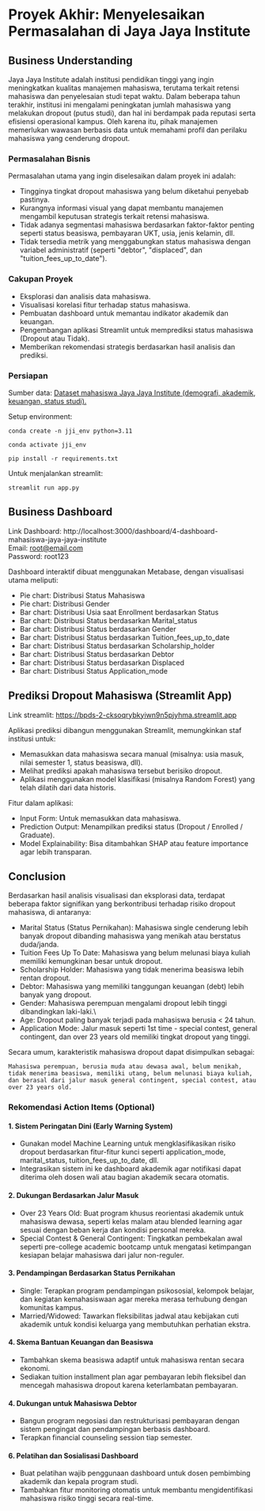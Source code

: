 # Proyek Akhir: Menyelesaikan Permasalahan di Jaya Jaya Institute

## Business Understanding

Jaya Jaya Institute adalah institusi pendidikan tinggi yang ingin meningkatkan kualitas manajemen mahasiswa, terutama terkait retensi mahasiswa dan penyelesaian studi tepat waktu. Dalam beberapa tahun terakhir, institusi ini mengalami peningkatan jumlah mahasiswa yang melakukan dropout (putus studi), dan hal ini berdampak pada reputasi serta efisiensi operasional kampus. Oleh karena itu, pihak manajemen memerlukan wawasan berbasis data untuk memahami profil dan perilaku mahasiswa yang cenderung dropout.

### Permasalahan Bisnis

Permasalahan utama yang ingin diselesaikan dalam proyek ini adalah:

- Tingginya tingkat dropout mahasiswa yang belum diketahui penyebab pastinya.
- Kurangnya informasi visual yang dapat membantu manajemen mengambil keputusan strategis terkait retensi mahasiswa.
- Tidak adanya segmentasi mahasiswa berdasarkan faktor-faktor penting seperti status beasiswa, pembayaran UKT, usia, jenis kelamin, dll.
- Tidak tersedia metrik yang menggabungkan status mahasiswa dengan variabel administratif (seperti "debtor", "displaced", dan "tuition_fees_up_to_date").

### Cakupan Proyek

- Eksplorasi dan analisis data mahasiswa.
- Visualisasi korelasi fitur terhadap status mahasiswa.
- Pembuatan dashboard untuk memantau indikator akademik dan keuangan.
- Pengembangan aplikasi Streamlit untuk memprediksi status mahasiswa (Dropout atau Tidak).
- Memberikan rekomendasi strategis berdasarkan hasil analisis dan prediksi.

### Persiapan

Sumber data: [Dataset mahasiswa Jaya Jaya Institute (demografi, akademik, keuangan, status studi).](https://github.com/dicodingacademy/dicoding_dataset/blob/main/students_performance/data.csv) 

Setup environment:

```text
conda create -n jji_env python=3.11
```
```text
conda activate jji_env
```
```text
pip install -r requirements.txt
```
Untuk menjalankan streamlit:

```text
streamlit run app.py 
```

## Business Dashboard

Link Dashboard: http://localhost:3000/dashboard/4-dashboard-mahasiswa-jaya-jaya-institute    
Email: root@email.com  
Password: root123

Dashboard interaktif dibuat menggunakan Metabase, dengan visualisasi utama meliputi:

- Pie chart: Distribusi Status Mahasiswa
- Pie chart: Distribusi Gender
- Bar chart: Distribusi Usia saat Enrollment berdasarkan Status
- Bar chart: Distribusi Status berdasarkan Marital_status
- Bar chart: Distribusi Status berdasarkan Gender
- Bar chart: Distribusi Status berdasarkan Tuition_fees_up_to_date
- Bar chart: Distribusi Status berdasarkan Scholarship_holder
- Bar chart: Distribusi Status berdasarkan Debtor
- Bar chart: Distribusi Status berdasarkan Displaced
- Bar chart: Distribusi Status Application_mode

## Prediksi Dropout Mahasiswa (Streamlit App)

Link streamlit: https://bpds-2-cksoqrybkyiwn9n5pjyhma.streamlit.app

Aplikasi prediksi dibangun menggunakan Streamlit, memungkinkan staf institusi untuk:

- Memasukkan data mahasiswa secara manual (misalnya: usia masuk, nilai semester 1, status beasiswa, dll).
- Melihat prediksi apakah mahasiswa tersebut berisiko dropout.
- Aplikasi menggunakan model klasifikasi (misalnya Random Forest) yang telah dilatih dari data historis.

Fitur dalam aplikasi:

- Input Form: Untuk memasukkan data mahasiswa.
- Prediction Output: Menampilkan prediksi status (Dropout / Enrolled / Graduate).
- Model Explainability: Bisa ditambahkan SHAP atau feature importance agar lebih transparan.

## Conclusion

Berdasarkan hasil analisis visualisasi dan eksplorasi data, terdapat beberapa faktor signifikan yang berkontribusi terhadap risiko dropout mahasiswa, di antaranya:

- Marital Status (Status Pernikahan): Mahasiswa single cenderung lebih banyak dropout dibanding mahasiswa yang menikah atau berstatus duda/janda.
- Tuition Fees Up To Date: Mahasiswa yang belum melunasi biaya kuliah memiliki kemungkinan besar untuk dropout.
- Scholarship Holder: Mahasiswa yang tidak menerima beasiswa lebih rentan dropout.
- Debtor: Mahasiswa yang memiliki tanggungan keuangan (debt) lebih banyak yang dropout.
- Gender: Mahasiswa perempuan mengalami dropout lebih tinggi dibandingkan laki-laki.\
- Age: Dropout paling banyak terjadi pada mahasiswa berusia < 24 tahun.
- Application Mode: Jalur masuk seperti 1st time - special contest, general contingent, dan over 23 years old memiliki tingkat dropout yang tinggi.

Secara umum, karakteristik mahasiswa dropout dapat disimpulkan sebagai:

    Mahasiswa perempuan, berusia muda atau dewasa awal, belum menikah, tidak menerima beasiswa, memiliki utang, belum melunasi biaya kuliah, dan berasal dari jalur masuk general contingent, special contest, atau over 23 years old.

### Rekomendasi Action Items (Optional)

#### 1. Sistem Peringatan Dini (Early Warning System)
- Gunakan model Machine Learning untuk mengklasifikasikan risiko dropout berdasarkan fitur-fitur kunci seperti application_mode, marital_status, tuition_fees_up_to_date, dll.
-  Integrasikan sistem ini ke dashboard akademik agar notifikasi dapat diterima oleh dosen wali atau bagian akademik secara otomatis.

#### 2. Dukungan Berdasarkan Jalur Masuk
- Over 23 Years Old: Buat program khusus reorientasi akademik untuk mahasiswa dewasa, seperti kelas malam atau blended learning agar sesuai dengan beban kerja dan kondisi personal mereka.
- Special Contest & General Contingent: Tingkatkan pembekalan awal seperti pre-college academic bootcamp untuk mengatasi ketimpangan kesiapan belajar mahasiswa dari jalur non-reguler.

#### 3. Pendampingan Berdasarkan Status Pernikahan
- Single: Terapkan program pendampingan psikososial, kelompok belajar, dan kegiatan kemahasiswaan agar mereka merasa terhubung dengan komunitas kampus.
- Married/Widowed: Tawarkan fleksibilitas jadwal atau kebijakan cuti akademik untuk kondisi keluarga yang membutuhkan perhatian ekstra.

#### 4. Skema Bantuan Keuangan dan Beasiswa
- Tambahkan skema beasiswa adaptif untuk mahasiswa rentan secara ekonomi.
- Sediakan tuition installment plan agar pembayaran lebih fleksibel dan mencegah mahasiswa dropout karena keterlambatan pembayaran.

#### 4. Dukungan untuk Mahasiswa Debtor
- Bangun program negosiasi dan restrukturisasi pembayaran dengan sistem pengingat dan pendampingan berbasis dashboard.
- Terapkan financial counseling session tiap semester.

#### 6. Pelatihan dan Sosialisasi Dashboard
- Buat pelatihan wajib penggunaan dashboard untuk dosen pembimbing akademik dan kepala program studi.
- Tambahkan fitur monitoring otomatis untuk membantu mengidentifikasi mahasiswa risiko tinggi secara real-time.